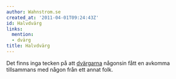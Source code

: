 ```yaml
---
author: Wahnstrom.se
created_at: '2011-04-01T09:24:43Z'
id: Halvdvärg
links:
  mention:
  - dvärg
title: Halvdvärg
---
```


Det finns inga tecken på att [dvärgarna] någonsin fått en avkomma tillsammans med någon från ett
annat folk.

  [dvärgarna]: dvärg
